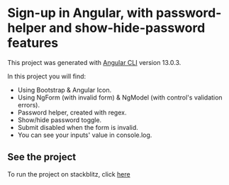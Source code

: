 # Sign-up in Angular, with password-helper and show-hide-password features
This project was generated with [Angular CLI](https://github.com/angular/angular-cli) version 13.0.3.

In this project you will find:
- Using Bootstrap & Angular Icon.
- Using NgForm (with invalid form) & NgModel (with control's validation errors).
- Password helper, created with regex.
- Show/hide password toggle.
- Submit disabled when the form is invalid.
- You can see your inputs' value in console.log.

## See the project
To run the project on stackblitz, click [here](https://stackblitz.com/github/emmepi92/singup-angular)
